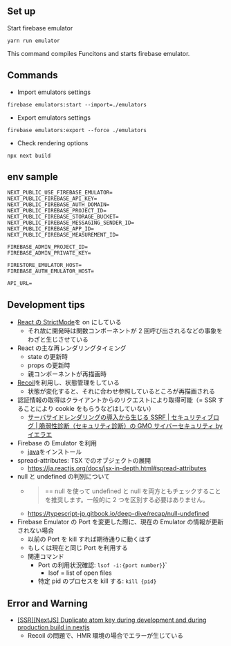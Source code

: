 ## Set up

Start firebase emulator

`yarn run emulator`

This command compiles Funcitons and starts firebase emulator.

## Commands

- Import emulators settings

`firebase emulators:start --import=./emulators`

- Export emulators settings

`firebase emulators:export --force ./emulators`

- Check rendering options

`npx next build`

## env sample

```
NEXT_PUBLIC_USE_FIREBASE_EMULATOR=
NEXT_PUBLIC_FIREBASE_API_KEY=
NEXT_PUBLIC_FIREBASE_AUTH_DOMAIN=
NEXT_PUBLIC_FIREBASE_PROJECT_ID=
NEXT_PUBLIC_FIREBASE_STORAGE_BUCKET=
NEXT_PUBLIC_FIREBASE_MESSAGING_SENDER_ID=
NEXT_PUBLIC_FIREBASE_APP_ID=
NEXT_PUBLIC_FIREBASE_MEASUREMENT_ID=

FIREBASE_ADMIN_PROJECT_ID=
FIREBASE_ADMIN_PRIVATE_KEY=

FIRESTORE_EMULATOR_HOST=
FIREBASE_AUTH_EMULATOR_HOST=

API_URL=
```

## Development tips

- [React の StrictMode](https://nextjs-ja-translation-docs.vercel.app/docs/api-reference/next.config.js/react-strict-mode)を on にしている
  - それ故に開発時は関数コンポーネントが 2 回呼び出されるなどの事象をわざと生じさせている
- React の主な再レンダリングタイミング
  - state の更新時
  - props の更新時
  - 親コンポーネントが再描画時
- [Recoil](https://github.com/facebookexperimental/Recoil)を利用し、状態管理をしている
  - 状態が変化すると、それに合わせ参照しているところが再描画される
- 認証情報の取得はクライアントからのリクエストにより取得可能（= SSR することにより cookie をもらうなどはしていない）
  - [サーバサイドレンダリングの導入から生じる SSRF | セキュリティブログ | 脆弱性診断（セキュリティ診断）の GMO サイバーセキュリティ by イエラエ](https://gmo-cybersecurity.com/blog/ssr-ssrf/)
- Firebase の Emulator を利用
  - [java](https://www.azul.com/downloads/?os=macos&architecture=arm-64-bit&package=jdk)をインストール
- spread-attributes: TSX でのオブジェクトの展開
  - https://ja.reactjs.org/docs/jsx-in-depth.html#spread-attributes
- null と undefined の判別について
  - > == null を使って undefined と null を両方ともチェックすることを推奨します。一般的に 2 つを区別する必要はありません。
  - https://typescript-jp.gitbook.io/deep-dive/recap/null-undefined
- Firebase Emulator の Port を変更した際に、現在の Emulator の情報が更新されない場合
  - 以前の Port を kill すれば期待通りに動くはず
  - もしくは現在と同じ Port を利用する
  - 関連コマンド
    - Port の利用状況確認: `lsof -i:{port number}`}`
      - lsof = list of open files
    - 特定 pid のプロセスを kill する: `kill {pid}`

## Error and Warning

- [[SSR][NextJS] Duplicate atom key during development and during production build in nextjs](https://github.com/facebookexperimental/Recoil/issues/733)
  - Recoil の問題で、HMR 環境の場合でエラーが生じている
